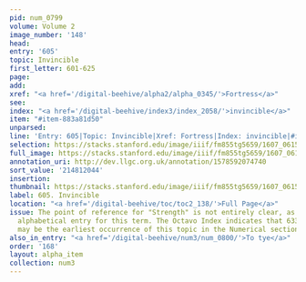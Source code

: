 ```yaml
---
pid: num_0799
volume: Volume 2
image_number: '148'
head:
entry: '605'
topic: Invincible
first_letter: 601-625
page:
add:
xref: "<a href='/digital-beehive/alpha2/alpha_0345/'>Fortress</a>"
see:
index: "<a href='/digital-beehive/index3/index_2058/'>invincible</a>"
item: "#item-883a81d50"
unparsed:
line: 'Entry: 605|Topic: Invincible|Xref: Fortress|Index: invincible|#item-883a81d50'
selection: https://stacks.stanford.edu/image/iiif/fm855tg5659/1607_0615/890,2044,2834,483/full/0/default.jpg
full_image: https://stacks.stanford.edu/image/iiif/fm855tg5659/1607_0615/full/full/0/default.jpg
annotation_uri: http://dev.llgc.org.uk/annotation/1578592074740
sort_value: '214812044'
insertion:
thumbnail: https://stacks.stanford.edu/image/iiif/fm855tg5659/1607_0615/890,2044,600,180/250,/0/default.jpg
label: 605. Invincible
location: "<a href='/digital-beehive/toc/toc2_138/'>Full Page</a>"
issue: The point of reference for "Strength" is not entirely clear, as there is no
  alphabetical entry for this term. The Octavo Index indicates that 633 [Strength]
  may be the earliest occurrence of this topic in the Numerical section of the Alvearium.
also_in_entry: "<a href='/digital-beehive/num3/num_0800/'>To tye</a>"
order: '168'
layout: alpha_item
collection: num3
---
```

